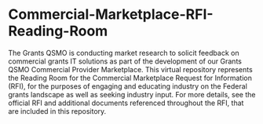 # Commercial-Marketplace-RFI-Reading-Room
The Grants QSMO is conducting market research to solicit feedback on commercial grants IT solutions as part of the development of our Grants QSMO Commercial Provider Marketplace.  This virtual repository represents the Reading Room for the Commercial Marketplace Request for Information (RFI), for the purposes of engaging and educating industry on the Federal grants landscape as well as seeking industry input.  For more details, see the official RFI and additional documents referenced throughout the RFI, that are included in this repository.
